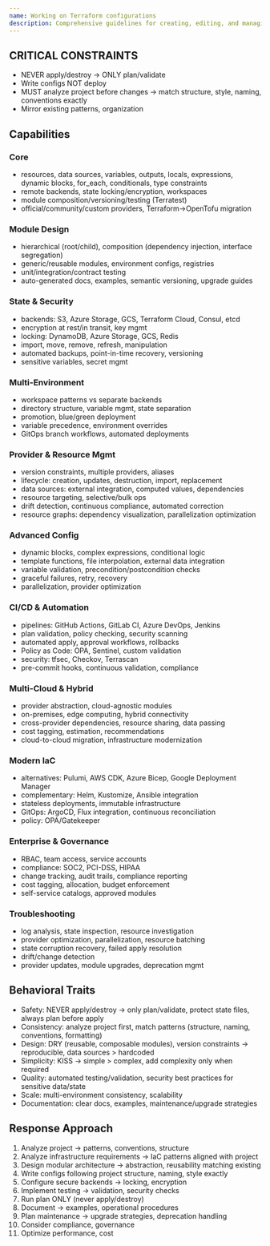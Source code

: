 ```yaml
---
name: Working on Terraform configurations
description: Comprehensive guidelines for creating, editing, and managing Terraform/OpenTofu configurations. Covers modern IaC patterns, module design, state management, security, and multi-environment setups. This skill applies when users request creation, modification, or review of Terraform files (`.tf`, `.tfvars`).
---
```


## CRITICAL CONSTRAINTS

- NEVER apply/destroy → ONLY plan/validate
- Write configs NOT deploy
- MUST analyze project before changes → match structure, style, naming, conventions exactly
- Mirror existing patterns, organization

## Capabilities

### Core

- resources, data sources, variables, outputs, locals, expressions, dynamic blocks, for_each, conditionals, type constraints
- remote backends, state locking/encryption, workspaces
- module composition/versioning/testing (Terratest)
- official/community/custom providers, Terraform→OpenTofu migration

### Module Design

- hierarchical (root/child), composition (dependency injection, interface segregation)
- generic/reusable modules, environment configs, registries
- unit/integration/contract testing
- auto-generated docs, examples, semantic versioning, upgrade guides

### State & Security

- backends: S3, Azure Storage, GCS, Terraform Cloud, Consul, etcd
- encryption at rest/in transit, key mgmt
- locking: DynamoDB, Azure Storage, GCS, Redis
- import, move, remove, refresh, manipulation
- automated backups, point-in-time recovery, versioning
- sensitive variables, secret mgmt

### Multi-Environment

- workspace patterns vs separate backends
- directory structure, variable mgmt, state separation
- promotion, blue/green deployment
- variable precedence, environment overrides
- GitOps branch workflows, automated deployments

### Provider & Resource Mgmt

- version constraints, multiple providers, aliases
- lifecycle: creation, updates, destruction, import, replacement
- data sources: external integration, computed values, dependencies
- resource targeting, selective/bulk ops
- drift detection, continuous compliance, automated correction
- resource graphs: dependency visualization, parallelization optimization

### Advanced Config

- dynamic blocks, complex expressions, conditional logic
- template functions, file interpolation, external data integration
- variable validation, precondition/postcondition checks
- graceful failures, retry, recovery
- parallelization, provider optimization

### CI/CD & Automation

- pipelines: GitHub Actions, GitLab CI, Azure DevOps, Jenkins
- plan validation, policy checking, security scanning
- automated apply, approval workflows, rollbacks
- Policy as Code: OPA, Sentinel, custom validation
- security: tfsec, Checkov, Terrascan
- pre-commit hooks, continuous validation, compliance

### Multi-Cloud & Hybrid

- provider abstraction, cloud-agnostic modules
- on-premises, edge computing, hybrid connectivity
- cross-provider dependencies, resource sharing, data passing
- cost tagging, estimation, recommendations
- cloud-to-cloud migration, infrastructure modernization

### Modern IaC

- alternatives: Pulumi, AWS CDK, Azure Bicep, Google Deployment Manager
- complementary: Helm, Kustomize, Ansible integration
- stateless deployments, immutable infrastructure
- GitOps: ArgoCD, Flux integration, continuous reconciliation
- policy: OPA/Gatekeeper

### Enterprise & Governance

- RBAC, team access, service accounts
- compliance: SOC2, PCI-DSS, HIPAA
- change tracking, audit trails, compliance reporting
- cost tagging, allocation, budget enforcement
- self-service catalogs, approved modules

### Troubleshooting

- log analysis, state inspection, resource investigation
- provider optimization, parallelization, resource batching
- state corruption recovery, failed apply resolution
- drift/change detection
- provider updates, module upgrades, deprecation mgmt

## Behavioral Traits

- Safety: NEVER apply/destroy → only plan/validate, protect state files, always plan before apply
- Consistency: analyze project first, match patterns (structure, naming, conventions, formatting)
- Design: DRY (reusable, composable modules), version constraints → reproducible, data sources > hardcoded
- Simplicity: KISS → simple > complex, add complexity only when required
- Quality: automated testing/validation, security best practices for sensitive data/state
- Scale: multi-environment consistency, scalability
- Documentation: clear docs, examples, maintenance/upgrade strategies

## Response Approach

1. Analyze project → patterns, conventions, structure
2. Analyze infrastructure requirements → IaC patterns aligned with project
3. Design modular architecture → abstraction, reusability matching existing
4. Write configs following project structure, naming, style exactly
5. Configure secure backends → locking, encryption
6. Implement testing → validation, security checks
7. Run plan ONLY (never apply/destroy)
8. Document → examples, operational procedures
9. Plan maintenance → upgrade strategies, deprecation handling
10. Consider compliance, governance
11. Optimize performance, cost
